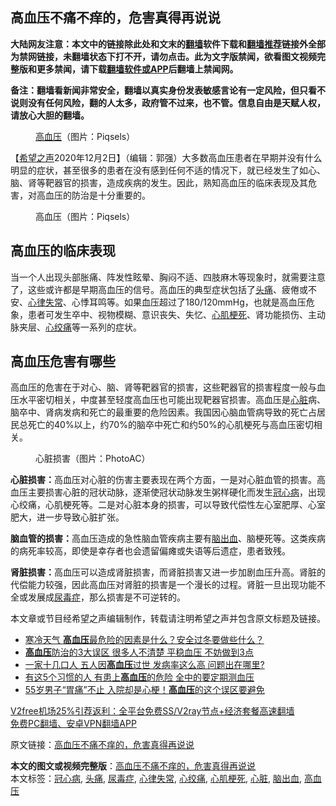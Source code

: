  <h2>高血压不痛不痒的，危害真得再说说</h2> <p class="notice"><b>大陆网友注意：本文中的链接除此处和文末的<a href="https://github.com/bannedbook/fanqiang" >翻墙</a>软件下载和<a href="https://github.com/killgcd/justmysocks/blob/master/README.md">翻墙推荐</a>链接外全部为禁网链接，未翻墙状态下打不开，请勿点击。此为文字版禁闻，欲看图文视频完整版和更多禁闻，请下载<a href="https://github.com/bannedbook/fanqiang">翻墙软件或APP</a>后翻墙上禁闻网。</p><p>备注：翻墙看新闻非常安全，翻墙以真实身份发表敏感言论有一定风险，但只看不说则没有任何风险，翻的人太多，政府管不过来，也不管。信息自由是天赋人权，请放心大胆的翻墙。</b></p>  <div class="entry"> <figure><figcaption><a href="https://www.bannedbook.org/bnews/tag/%e9%ab%98%e8%a1%80%e5%8e%8b/" class="st_tag internal_tag" rel="tag" title="标签 高血压 下的日志">高血压</a>（图片：Piqsels）</figcaption></figure> <p>【<span class='wp_keywordlink_affiliate'><a href="https://www.soundofhope.org" title="希望之声" target="_blank">希望之声</a></span>2020年12月2日】（编辑：郭强）大多数高血压患者在早期并没有什么明显的症状，甚至很多的患者在没有感到任何不适的情况下，就已经发生了如心、脑、肾等靶器官的损害，造成疾病的发生。因此，熟知高血压的临床表现及其危害，对高血压的防治是十分重要的。</p> <figure><figcaption>高血压（图片：Piqsels）</figcaption></figure> <h2>高血压的临床表现</h2> <p>当一个人出现头部胀痛、阵发性眩晕、胸闷不适、四肢麻木等现象时，就需要注意了，这些或许都是早期高血压的信号。高血压的典型症状包括了<a href="https://www.bannedbook.org/bnews/tag/%e5%a4%b4%e7%97%9b/" class="st_tag internal_tag" rel="tag" title="标签 头痛 下的日志">头痛</a>、疲倦或不安、<a href="https://www.bannedbook.org/bnews/tag/%e5%bf%83%e5%be%8b%e5%a4%b1%e5%b8%b8/" class="st_tag internal_tag" rel="tag" title="标签 心律失常 下的日志">心律失常</a>、心悸耳鸣等。如果血压超过了180/120mmHg，也就是高血压危象，患者可发生卒中、视物模糊、意识丧失、失忆、<a href="https://www.bannedbook.org/bnews/tag/%e5%bf%83%e8%82%8c%e6%a2%97%e6%ad%bb/" class="st_tag internal_tag" rel="tag" title="标签 心肌梗死 下的日志">心肌梗死</a>、肾功能损伤、主动脉夹层、<a href="https://www.bannedbook.org/bnews/tag/%e5%bf%83%e7%bb%9e%e7%97%9b/" class="st_tag internal_tag" rel="tag" title="标签 心绞痛 下的日志">心绞痛</a>等一系列的症状。</p>  <h2>高血压危害有哪些</h2> <p>高血压的危害在于对心、脑、肾等靶器官的损害，这些靶器官的损害程度一般与血压水平密切相关，中度甚至轻度高血压也可能出现靶器官损害。高血压是<a href="https://www.bannedbook.org/bnews/tag/%E5%BF%83%E8%84%8F/" class="st_tag internal_tag" rel="tag" title="标签 心脏 下的日志">心脏</a>病、脑卒中、肾病发病和死亡的最重要的危险因素。我国因心脑血管病导致的死亡占居民总死亡的40%以上，约70%的脑卒中死亡和约50%的心肌梗死与高血压密切相关。</p> <figure><figcaption>心脏损害（图片：PhotoAC）</figcaption></figure> <p><strong>心脏损害：</strong>高血压对心脏的伤害主要表现在两个方面，一是对心脏血管的损害。高血压主要损害心脏的冠状动脉，逐渐使冠状动脉发生粥样硬化而发生<a href="https://www.bannedbook.org/bnews/tag/%E5%86%A0%E5%BF%83%E7%97%85/" class="st_tag internal_tag" rel="tag" title="标签 冠心病 下的日志">冠心病</a>，出现心绞痛，心肌梗死等。二是对心脏本身的损害，可以导致代偿性左心室肥厚、心室肥大，进一步导致心脏扩张。</p>  <p><strong>脑血管的损害：</strong>高血压造成的急性脑血管疾病主要有<a href="https://www.bannedbook.org/bnews/tag/%E8%84%91%E5%87%BA%E8%A1%80/" class="st_tag internal_tag" rel="tag" title="标签 脑出血 下的日志">脑出血</a>、脑梗死等。这类疾病的病死率较高，即使是幸存者也会遗留偏瘫或失语等后遗症，患者致残。</p> <p><strong>肾脏损害：</strong>高血压可以造成肾脏损害，而肾脏损害又进一步加剧血压升高。肾脏的代偿能力较强，因此高血压对肾脏的损害是一个漫长的过程。肾脏一旦出现功能不全或发展成<a href="https://www.bannedbook.org/bnews/tag/%e5%b0%bf%e6%af%92%e7%97%87/" class="st_tag internal_tag" rel="tag" title="标签 尿毒症 下的日志">尿毒症</a>，那么损害是不可逆转的。</p>  <p>本文章或节目经希望之声编辑制作，转载请注明希望之声并包含原文标题及链接。</p> <ul class='op-related-articles' title='相关阅读'> <li><a href='https://www.bannedbook.org/bnews/health/20201201/1439882.html' target='_blank'>寒冷天气 <b>高血压</b>最危险的因素是什么？安全过冬要做些什么？</a></li> <li><a href='https://www.bannedbook.org/bnews/health/20201130/1439323.html' target='_blank'><b>高血压</b>防治的3大误区 很多人不清楚 平稳血压 不妨做到3点</a></li> <li><a href='https://www.bannedbook.org/bnews/health/20201127/1437810.html' target='_blank'>一家十几口人 五人因<b>高血压</b>过世 发病率这么高 问题出在哪里?</a></li> <li><a href='https://www.bannedbook.org/bnews/health/20201126/1437176.html' target='_blank'>有这5个习惯的人 有患上<b>高血压</b>的危险 全中的要定期测血压</a></li> <li><a href='https://www.bannedbook.org/bnews/health/20201125/1436609.html' target='_blank'>55岁男子“胃痛”不止 入院却是心梗！<b>高血压</b>的这个误区要避免</a></li> </ul> <p class="texttj"> <a href="https://github.com/bannedbook/fanqiang/wiki/V2ray%E6%9C%BA%E5%9C%BA" target="_blank">V2free机场25%引荐返利：全平台免费SS/V2ray节点+经济套餐高速翻墙</a><br/> <a href="https://github.com/bannedbook/fanqiang/wiki/%E7%A6%81%E9%97%BB%E7%BD%91%E5%AE%89%E5%8D%93%E7%BF%BB%E5%A2%99%E6%96%B0%E9%97%BBAPP" target="_blank">免费PC翻墙、安卓VPN翻墙APP</a></p><p>原文链接：<a class="src_link"  href="https://www.soundofhope.org/post/448180" target="_blank">高血压不痛不痒的，危害真得再说说</a></p><a name='sharetosocial'></a>       <div><b>本文的图文或视频完整版</b>：<a href='https://www.bannedbook.org/bnews/comments/20201203/1441140.html'>高血压不痛不痒的，危害真得再说说</a></div>  </div><!--END ENTRY--> <div class="postfooter"> <div>本文标签：<a href="https://www.bannedbook.org/bnews/tag/%E5%86%A0%E5%BF%83%E7%97%85/" rel="tag">冠心病</a>, <a href="https://www.bannedbook.org/bnews/tag/%e5%a4%b4%e7%97%9b/" rel="tag">头痛</a>, <a href="https://www.bannedbook.org/bnews/tag/%e5%b0%bf%e6%af%92%e7%97%87/" rel="tag">尿毒症</a>, <a href="https://www.bannedbook.org/bnews/tag/%e5%bf%83%e5%be%8b%e5%a4%b1%e5%b8%b8/" rel="tag">心律失常</a>, <a href="https://www.bannedbook.org/bnews/tag/%e5%bf%83%e7%bb%9e%e7%97%9b/" rel="tag">心绞痛</a>, <a href="https://www.bannedbook.org/bnews/tag/%e5%bf%83%e8%82%8c%e6%a2%97%e6%ad%bb/" rel="tag">心肌梗死</a>, <a href="https://www.bannedbook.org/bnews/tag/%E5%BF%83%E8%84%8F/" rel="tag">心脏</a>, <a href="https://www.bannedbook.org/bnews/tag/%E8%84%91%E5%87%BA%E8%A1%80/" rel="tag">脑出血</a>, <a href="https://www.bannedbook.org/bnews/tag/%e9%ab%98%e8%a1%80%e5%8e%8b/" rel="tag">高血压</a></div>  </div><!--END POSTFOOTER--> 